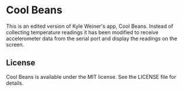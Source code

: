 # Cool Beans

This is an edited version of Kyle Weiner's app, Cool Beans. Instead of collecting temperature readings it has been modified to receive accelerometer data from the serial port and display the readings on the screen.

## License

Cool Beans is available under the MIT license. See the LICENSE file for details.
